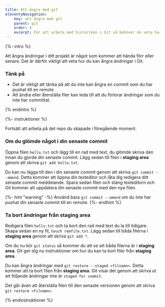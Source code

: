 ```yaml
---
title: Att ångra med git
eleventyNavigation:
    key: att ångra med git
    parent: git
    order: 4
    excerpt: För att arbeta med historiken i Git så behöver du veta hur du kan ångra ändringar.
---
```


{%- intro %}

Att ångra ändringar i ditt projekt är något som kommer att hända förr eller senare. Det är därför viktigt att veta hur du kan ångra ändringar i Git.

### Tänk på

-   Det är viktigt att tänka på att du inte kan ångra en commit som du har pushat till en remote.
-   Att ändra eller återställa filer kan leda till att du förlorar ändringar som du inte har committat.

{% endintro %}

{%- instruktioner %}

Fortsätt att arbeta på det repo du skapade i föregående moment.

### Om du glömde något i din senaste commit

Öppna filen `hello.txt` och lägg till en rad med text, du glömde skriva den innan du gjorde din senaste commit. Lägg sedan till filen i **staging area** genom att skriva `git add hello.txt`.

Du kan nu lägga till den i din senaste commit genom att skriva `git commit --amend`. Detta kommer att öppna din texteditor och låta dig redigera ditt senaste commit meddelande. Spara sedan filen och stäng texteditorn och Git kommer att uppdatera din senaste commit med den nya filen.

{%- hint "warning" -%}
Använd bara `git commit --amend` om du inte har pushat din senaste commit till en remote.
{%- endhint %}

### Ta bort ändringar från staging area

Redigera filen `hello.txt` och ta bort den rad med text du la till tidigare. Skapa sedan en ny fil, `touch remfile.txt`. Lägg sedan till båda filerna i **staging area** genom att skriva `git add *`.

Om du nu kör `git status` så kommer du att se att båda filerna är i **staging area**. Git ger dig nu instruktioner om hur du kan ta bort filer från **staging area**.

Du kan ångra ändringar med `git restore --staged <filnamn>`. Detta kommer att ta bort filen från **staging area**. Git visar det genom att skriva ut att följande ändringar inte är `staged for commit`.

Det går även att återställa filen till den senaste versionen genom att skriva `git restore <filnamn>`.

{% endinstruktioner %}
